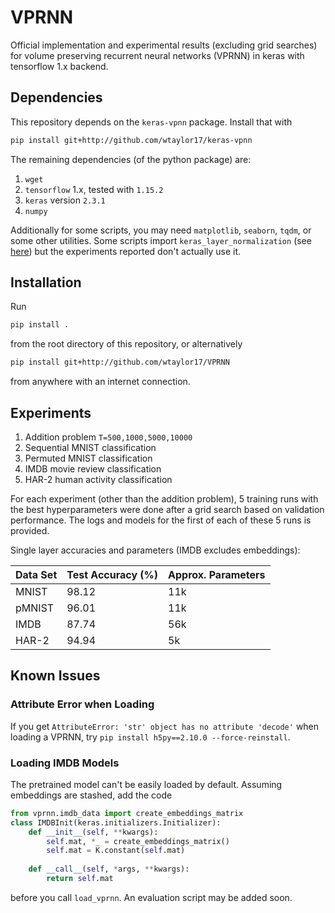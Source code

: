 # VPRNN
Official implementation and experimental results (excluding grid searches) for volume preserving recurrent neural networks (VPRNN) in keras with tensorflow 1.x backend.

## Dependencies
This repository depends on the `keras-vpnn` package. Install that with
```bash
pip install git+http://github.com/wtaylor17/keras-vpnn
```
The remaining dependencies (of the python package) are:
1. `wget`
2. `tensorflow` 1.x, tested with `1.15.2`
3. `keras` version `2.3.1`
4. `numpy`

Additionally for some scripts, you may need `matplotlib`, `seaborn`, `tqdm`, or some other utilities.
Some scripts import `keras_layer_normalization` (see [here](https://github.com/CyberZHG/keras-layer-normalization))
but the experiments reported don't actually use it.

## Installation
Run
```bash
pip install .
```
from the root directory of this repository, or alternatively
```bash
pip install git+http://github.com/wtaylor17/VPRNN
```
from anywhere with an internet connection.

## Experiments

1. Addition problem `T=500,1000,5000,10000`
2. Sequential MNIST classification
3. Permuted MNIST classification
4. IMDB movie review classification
5. HAR-2 human activity classification

For each experiment (other than the addition problem), 5 training runs with the best hyperparameters
were done after a grid search based on validation performance.
The logs and models for the first of each of these 5 runs is provided.

Single layer accuracies and parameters (IMDB excludes embeddings):

| Data Set | Test Accuracy (%) | Approx. Parameters |
|---|---|---|
| MNIST | 98.12 | 11k |
| pMNIST | 96.01 | 11k |
| IMDB | 87.74 | 56k |
| HAR-2 | 94.94 | 5k |

## Known Issues

### Attribute Error when Loading
If you get `AttributeError: 'str' object has no attribute 'decode'` when loading a VPRNN, try `pip install h5py==2.10.0 --force-reinstall`.

### Loading IMDB Models
The pretrained model can't be easily loaded by default. Assuming embeddings are stashed, add the code
```python
from vprnn.imdb_data import create_embeddings_matrix
class IMDBInit(keras.initializers.Initializer):
    def __init__(self, **kwargs):
        self.mat, *_ = create_embeddings_matrix()
        self.mat = K.constant(self.mat)
    
    def __call__(self, *args, **kwargs):
        return self.mat
```
before you call `load_vprnn`. An evaluation script may be added soon.
